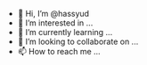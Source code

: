 - 👋 Hi, I’m @hassyud
- 👀 I’m interested in ...
- 🌱 I’m currently learning ...
- 💞️ I’m looking to collaborate on ...
- 📫 How to reach me ...

<!---
hassyud/hassyud is a ✨ special ✨ repository because its `README.md` (this file) appears on your GitHub profile.
You can click the Preview link to take a look at your changes.
--->
